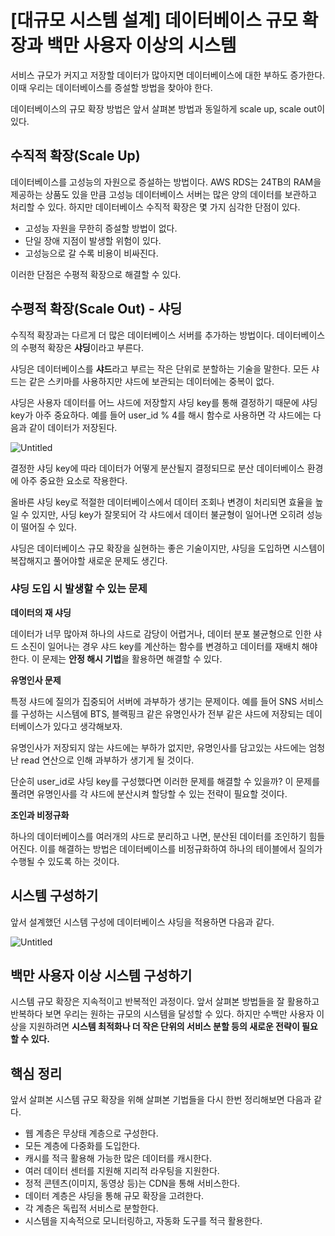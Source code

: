 # [대규모 시스템 설계] 데이터베이스 규모 확장과 백만 사용자 이상의 시스템

서비스 규모가 커지고 저장할 데이터가 많아지면 데이터베이스에 대한 부하도 증가한다.
이때 우리는 데이터베이스를 증설할 방법을 찾아야 한다.

데이터베이스의 규모 확장 방법은 앞서 살펴본 방법과 동일하게 scale up, scale out이 있다.

## 수직적 확장(Scale Up)

데이터베이스를 고성능의 자원으로 증설하는 방법이다.
AWS RDS는 24TB의 RAM을 제공하는 상품도 있을 만큼 고성능 데이터베이스 서버는 많은 양의 데이터를 보관하고 처리할 수 있다.
하지만 데이터베이스 수직적 확장은 몇 가지 심각한 단점이 있다.

- 고성능 자원을 무한히 증설할 방법이 없다.
- 단일 장애 지점이 발생할 위험이 있다.
- 고성능으로 갈 수록 비용이 비싸진다.

이러한 단점은 수평적 확장으로 해결할 수 있다.

## 수평적 확장(Scale Out) - 샤딩

수직적 확장과는 다르게 더 많은 데이터베이스 서버를 추가하는 방법이다.
데이터베이스의 수평적 확장은 **샤딩**이라고 부른다.

샤딩은 데이터베이스를 **샤드**라고 부르는 작은 단위로 분할하는 기술을 말한다.
모든 샤드는 같은 스키마를 사용하지만 샤드에 보관되는 데이터에는 중복이 없다.

샤딩은 사용자 데이터를 어느 샤드에 저장할지 샤딩 key를 통해 결정하기 때문에 샤딩 key가 아주 중요하다.
예를 들어 user_id % 4를 해시 함수로 사용하면 각 샤드에는 다음과 같이 데이터가 저장된다.

![Untitled](https://s3-us-west-2.amazonaws.com/secure.notion-static.com/aa4ec178-be7f-4b9d-b058-0e5d3306a5d2/Untitled.png)

결정한 샤딩 key에 따라 데이터가 어떻게 분산될지 결정되므로 분산 데이터베이스 환경에 아주 중요한 요소로 작용한다.

올바른 샤딩 key로 적절한 데이터베이스에서 데이터 조회나 변경이 처리되면 효율을 높일 수 있지만, 사딩 key가 잘못되어 각 샤드에서 데이터 불균형이 일어나면 오히려 성능이 떨어질 수 있다.

샤딩은 데이터베이스 규모 확장을 실현하는 좋은 기술이지만, 샤딩을 도입하면 시스템이 복잡해지고 풀어야할 새로운 문제도 생긴다.

### 샤딩 도입 시 발생할 수 있는 문제

**데이터의 재 샤딩**

데이터가 너무 많아져 하나의 샤드로 감당이 어렵거나, 데이터 분포 불균형으로 인한 샤드 소진이 일어나는 경우 샤드 key를 계산하는 함수를 변경하고 데이터를 재배치 해야한다.
이 문제는 **안정 해시 기법**을 활용하면 해결할 수 있다.

**유명인사 문제**

특정 샤드에 질의가 집중되어 서버에 과부하가 생기는 문제이다.
예를 들어 SNS 서비스를 구성하는 시스템에 BTS, 블랙핑크 같은 유명인사가 전부 같은 샤드에 저장되는 데이터베이스가 있다고 생각해보자.

유명인사가 저장되지 않는 샤드에는 부하가 없지만, 유명인사를 담고있는 샤드에는 엄청난 read 연산으로 인해 과부하가 생기게 될 것이다.

단순히 user_id로 샤딩 key를 구성했다면 이러한 문제를 해결할 수 있을까?
이 문제를 풀려면 유명인사를 각 샤드에 분산시켜 할당할 수 있는 전략이 필요할 것이다.

**조인과 비정규화**

하나의 데이터베이스를 여러개의 샤드로 분리하고 나면, 분산된 데이터를 조인하기 힘들어진다.
이를 해결하는 방법은 데이터베이스를 비정규화하여 하나의 테이블에서 질의가 수행될 수 있도록 하는 것이다.

## 시스템 구성하기

앞서 설계했던 시스템 구성에 데이터베이스 샤딩을 적용하면 다음과 같다.

![Untitled](https://s3-us-west-2.amazonaws.com/secure.notion-static.com/6f8c1a11-6f35-46b4-a4df-03bf519ea2b0/Untitled.png)

## 백만 사용자 이상 시스템 구성하기

시스템 규모 확장은 지속적이고 반복적인 과정이다.
앞서 살펴본 방법들을 잘 활용하고 반복하다 보면 우리는 원하는 규모의 시스템을 달성할 수 있다.
하지만 수백만 사용자 이상을 지원하려면 **시스템 최적화나 더 작은 단위의 서비스 분할 등의 새로운 전략이 필요할 수 있다.**

## 핵심 정리

앞서 살펴본 시스템 규모 확장을 위해 살펴본 기법들을 다시 한번 정리해보면 다음과 같다.

- 웹 계층은 무상태 계층으로 구성한다.
- 모든 계층에 다중화를 도입한다.
- 캐시를 적극 활용해 가능한 많은 데이터를 캐시한다.
- 여러 데이터 센터를 지원해 지리적 라우팅을 지원한다.
- 정적 콘텐츠(이미지, 동영상 등)는 CDN을 통해 서비스한다.
- 데이터 계층은 샤딩을 통해 규모 확장을 고려한다.
- 각 계층은 독립적 서비스로 분할한다.
- 시스템을 지속적으로 모니터링하고, 자동화 도구를 적극 활용한다.